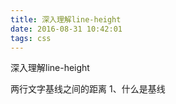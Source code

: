 ```yaml
---
title: 深入理解line-height
date: 2016-08-31 10:42:01
tags: css
---
```


深入理解line-height

<!--more-->

两行文字基线之间的距离
  1、什么是基线
